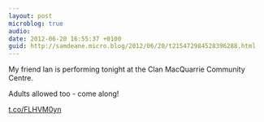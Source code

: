 ```yaml
---
layout: post
microblog: true
audio: 
date: 2012-06-20 16:55:37 +0100
guid: http://samdeane.micro.blog/2012/06/20/t215472984528396288.html
---
```

My friend Ian is performing tonight at the Clan MacQuarrie Community Centre.

Adults allowed too - come along!

[t.co/FLHVM0yn](http://t.co/FLHVM0yn)
